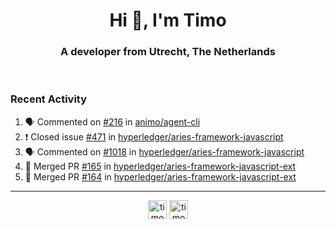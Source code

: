 <h1 align="center">Hi 👋, I'm Timo</h1>
<h3 align="center">A developer from Utrecht, The Netherlands</h3>
<br/>
<!-- https://github.com/rahuldkjain/github-profile-readme-generator --!>

<!--  <p align="left"><img src="https://github-readme-stats.vercel.app/api?username=timoglastra&show_icons=true&count_private=true&" alt="timoglastra" /></p> --!>

<!--
Github language stats
<p align="left"><img src="https://github-readme-stats.vercel.app/api/top-langs/?username=timoglastra&layout=compact" alt="timoglastra" /><p>
-->

<!-- Codestats language stats -->
<!-- <p align="left"><img src="https://codestats-readme.vercel.app/api/top-langs/?username=timoglastra&layout=compact&language_count=12" alt="timoglastra" /><p>    --!>
  
<h3>Recent Activity</h3>

<!--START_SECTION:activity-->
1. 🗣 Commented on [#216](https://github.com/animo/agent-cli/issues/216) in [animo/agent-cli](https://github.com/animo/agent-cli)
2. ❗️ Closed issue [#471](https://github.com/hyperledger/aries-framework-javascript/issues/471) in [hyperledger/aries-framework-javascript](https://github.com/hyperledger/aries-framework-javascript)
3. 🗣 Commented on [#1018](https://github.com/hyperledger/aries-framework-javascript/issues/1018) in [hyperledger/aries-framework-javascript](https://github.com/hyperledger/aries-framework-javascript)
4. 🎉 Merged PR [#165](https://github.com/hyperledger/aries-framework-javascript-ext/pull/165) in [hyperledger/aries-framework-javascript-ext](https://github.com/hyperledger/aries-framework-javascript-ext)
5. 🎉 Merged PR [#164](https://github.com/hyperledger/aries-framework-javascript-ext/pull/164) in [hyperledger/aries-framework-javascript-ext](https://github.com/hyperledger/aries-framework-javascript-ext)
<!--END_SECTION:activity-->

---

<p align="center">
<a href="https://twitter.com/timoglastra" target="blank"><img align="center" src="https://cdn.jsdelivr.net/npm/simple-icons@3.0.1/icons/twitter.svg" alt="timoglastra" height="30" width="30" /></a>
<a href="https://linkedin.com/in/timoglastra" target="blank"><img align="center" src="https://cdn.jsdelivr.net/npm/simple-icons@3.0.1/icons/linkedin.svg" alt="timoglastra" height="30" width="30" /></a>
</p>



